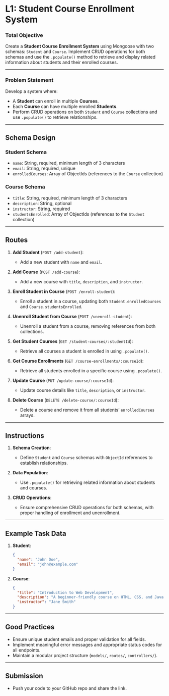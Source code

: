 # **L1: Student Course Enrollment System**  

### **Total Objective**  
Create a **Student Course Enrollment System** using Mongoose with two schemas: `Student` and `Course`. Implement CRUD operations for both schemas and use the `.populate()` method to retrieve and display related information about students and their enrolled courses.  

---

### **Problem Statement**  
Develop a system where:  
- A **Student** can enroll in multiple **Courses**.  
- Each **Course** can have multiple enrolled **Students**.  
- Perform CRUD operations on both `Student` and `Course` collections and use `.populate()` to retrieve relationships.  

---

## **Schema Design**  

### **Student Schema**  
- `name`: String, required, minimum length of 3 characters  
- `email`: String, required, unique  
- `enrolledCourses`: Array of ObjectIds (references to the `Course` collection)  

### **Course Schema**  
- `title`: String, required, minimum length of 3 characters  
- `description`: String, optional  
- `instructor`: String, required  
- `studentsEnrolled`: Array of ObjectIds (references to the `Student` collection)  

---

## **Routes**  

1. **Add Student** (`POST /add-student`):  
   - Add a new student with `name` and `email`.  

2. **Add Course** (`POST /add-course`):  
   - Add a new course with `title`, `description`, and `instructor`.  

3. **Enroll Student in Course** (`POST /enroll-student`):  
   - Enroll a student in a course, updating both `Student.enrolledCourses` and `Course.studentsEnrolled`.  

4. **Unenroll Student from Course** (`POST /unenroll-student`):  
   - Unenroll a student from a course, removing references from both collections.  

5. **Get Student Courses** (`GET /student-courses/:studentId`):  
   - Retrieve all courses a student is enrolled in using `.populate()`.  

6. **Get Course Enrollments** (`GET /course-enrollments/:courseId`):  
   - Retrieve all students enrolled in a specific course using `.populate()`.  

7. **Update Course** (`PUT /update-course/:courseId`):  
   - Update course details like `title`, `description`, or `instructor`.  

8. **Delete Course** (`DELETE /delete-course/:courseId`):  
   - Delete a course and remove it from all students’ `enrolledCourses` arrays.  

---

## **Instructions**  

1. **Schema Creation**:  
   - Define `Student` and `Course` schemas with `ObjectId` references to establish relationships.  

2. **Data Population**:  
   - Use `.populate()` for retrieving related information about students and courses.  

3. **CRUD Operations**:  
   - Ensure comprehensive CRUD operations for both schemas, with proper handling of enrollment and unenrollment.  

---

## **Example Task Data**  

1. **Student**:  
   ```json  
   {  
     "name": "John Doe",  
     "email": "john@example.com"  
   }  
   ```  

2. **Course**:  
   ```json  
   {  
     "title": "Introduction to Web Development",  
     "description": "A beginner-friendly course on HTML, CSS, and JavaScript",  
     "instructor": "Jane Smith"  
   }  
   ```  

---

## **Good Practices**  
- Ensure unique student emails and proper validation for all fields.  
- Implement meaningful error messages and appropriate status codes for all endpoints.  
- Maintain a modular project structure (`models/`, `routes/`, `controllers/`).  

---

## **Submission**  
- Push your code to your GitHub repo and share the link.  